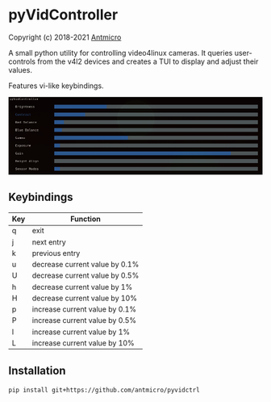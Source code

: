 # pyVidController

Copyright (c) 2018-2021 [Antmicro](https://www.antmicro.com)

A small python utility for controlling video4linux cameras.
It queries user-controls from the v4l2 devices and creates a TUI to display and adjust their values.

Features vi-like keybindings.

![](img/shot.png)

## Keybindings

| Key | Function                       |
|-----|--------------------------------|
| q   | exit                           |
| j   | next entry                     |
| k   | previous entry                 |
| u   | decrease current value by 0.1% |
| U   | decrease current value by 0.5% |
| h   | decrease current value by 1%   |
| H   | decrease current value by 10%  |
| p   | increase current value by 0.1% |
| P   | increase current value by 0.5% |
| l   | increase current value by 1%   |
| L   | increase current value by 10%  |

## Installation

    pip install git+https://github.com/antmicro/pyvidctrl
